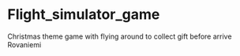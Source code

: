 # Flight_simulator_game
Christmas theme game with flying around to collect gift before arrive Rovaniemi
